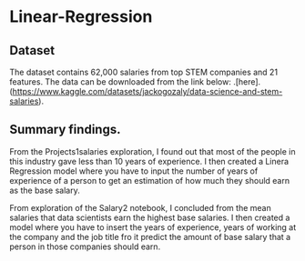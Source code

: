 # Linear-Regression
## Dataset 
The dataset contains 62,000 salaries from top STEM companies and 21 features. The data can be downloaded from the link below:
.[here].(https://www.kaggle.com/datasets/jackogozaly/data-science-and-stem-salaries).

## Summary findings.
From the Projects1salaries exploration, I found out that most of the people in this industry gave less than 10 years of experience.
I then created a Linera Regression model where you have to input the number of years of experience of a person to get an estimation of how much
they should earn as the base salary.

From exploration of the Salary2 notebook, I concluded from the mean salaries that data scientists earn the highest base salaries. I then created a model where
you have to insert the years of experience, years of working at the company and the job title fro it predict the amount of base salary that a person in those companies 
should earn.

